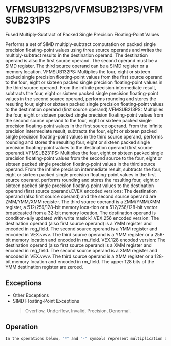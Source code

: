 # VFMSUB132PS/VFMSUB213PS/VFMSUB231PS

Fused Multiply-Subtract of Packed Single Precision Floating-Point Values

Performs a set of SIMD multiply-subtract computation on packed single precision floating-point values using three source operands and writes the multiply-subtract results in the destination operand.
The destination operand is also the first source operand.
The second operand must be a SIMD register.
The third source operand can be a SIMD register or a memory location.
VFMSUB132PS: Multiplies the four, eight or sixteen packed single precision floating-point values from the first source operand to the four, eight or sixteen packed single precision floating-point values in the third source operand.
From the infinite precision intermediate result, subtracts the four, eight or sixteen packed single precision floating-point values in the second source operand, performs rounding and stores the resulting four, eight or sixteen packed single precision floating-point values to the destination operand (first source operand).VFMSUB213PS: Multiplies the four, eight or sixteen packed single precision floating-point values from the second source operand to the four, eight or sixteen packed single precision floating-point values in the first source operand.
From the infinite precision intermediate result, subtracts the four, eight or sixteen packed single precision floating-point values in the third source operand, performs rounding and stores the resulting four, eight or sixteen packed single precision floating-point values to the destination operand (first source operand).VFMSUB231PS: Multiplies the four, eight or sixteen packed single precision floating-point values from the second source to the four, eight or sixteen packed single precision floating-point values in the third source operand.
From the infinite precision intermediate result, subtracts the four, eight or sixteen packed single precision floating-point values in the first source operand, performs rounding and stores the resulting four, eight or sixteen packed single precision floating-point values to the destination operand (first source operand).EVEX encoded versions: The destination operand (also first source operand) and the second source operand are ZMM/YMM/XMM register.
The third source operand is a ZMM/YMM/XMM register, a 512/256/128-bit memory loca-tion or a 512/256/128-bit vector broadcasted from a 32-bit memory location.
The destination operand is condition-ally updated with write mask k1.VEX.256 encoded version: The destination operand (also first source operand) is a YMM register and encoded in reg_field.
The second source operand is a YMM register and encoded in VEX.vvvv.
The third source operand is a YMM register or a 256-bit memory location and encoded in rm_field.
VEX.128 encoded version: The destination operand (also first source operand) is a XMM register and encoded in reg_field.
The second source operand is a XMM register and encoded in VEX.vvvv.
The third source operand is a XMM register or a 128-bit memory location and encoded in rm_field.
The upper 128 bits of the YMM destination register are zeroed.

## Exceptions

- Other Exceptions
- SIMD Floating-Point Exceptions
  > Overflow, Underflow, Invalid, Precision, Denormal.

## Operation

```C
In the operations below, "*" and "-" symbols represent multiplication and subtraction with infinite precision inputs and outputs (no rounding).VFMSUB132PS DEST, SRC2, SRC3 (VEX encoded version)IF (VEX.128) THEN MAXNUM := 2ELSEIF (VEX.256)MAXNUM := 4FIFor i = 0 to MAXNUM-1 {n := 32*i;DEST[n+31:n] := RoundFPControl_MXCSR(DEST[n+31:n]*SRC3[n+31:n] - SRC2[n+31:n])}ELSEIF (VEX.256)DEST[MAXVL-1:256] := 0FIVFMSUB213PS DEST, SRC2, SRC3 (VEX encoded version)IF (VEX.128) THEN MAXNUM := 2ELSEIF (VEX.256)MAXNUM := 4FIFor i = 0 to MAXNUM-1 {n := 32*i;DEST[n+31:n] := RoundFPControl_MXCSR(SRC2[n+31:n]*DEST[n+31:n] - SRC3[n+31:n])}IF (VEX.128) THENDEST[MAXVL-1:128] := 0ELSEIF (VEX.256)DEST[MAXVL-1:256] := 0FIVFMSUB231PS DEST, SRC2, SRC3 (VEX encoded version)IF (VEX.128) THEN MAXNUM := 2ELSEIF (VEX.256)MAXNUM := 4FIFor i = 0 to MAXNUM-1 {n := 32*i;DEST[n+31:n] := RoundFPControl_MXCSR(SRC2[n+31:n]*SRC3[n+31:n] - DEST[n+31:n])}IF (VEX.128) THENDEST[MAXVL-1:128] := 0ELSEIF (VEX.256)DEST[MAXVL-1:256] := 0FIVFMSUB132PS DEST, SRC2, SRC3 (EVEX encoded version, when src3 operand is a register)(KL, VL) = (4, 128), (8, 256), (16, 512)IF (VL = 512) AND (EVEX.b = 1)THENSET_ROUNDING_MODE_FOR_THIS_INSTRUCTION(EVEX.RC);ELSE SET_ROUNDING_MODE_FOR_THIS_INSTRUCTION(MXCSR.RC);FI;FOR j := 0 TO KL-1i := j * 32IF k1[j] OR *no writemask*THEN DEST[i+31:i] := RoundFPControl(DEST[i+31:i]*SRC3[i+31:i] - SRC2[i+31:i])ELSE IF *merging-masking*; merging-maskingTHEN *DEST[i+31:i] remains unchanged*FIFI;ENDFORDEST[MAXVL-1:VL] := 0VFMSUB132PS DEST, SRC2, SRC3 (EVEX encoded version, when src3 operand is a memory source)(KL, VL) = (4, 128), (8, 256), (16, 512)FOR j := 0 TO KL-1i := j * 32IF k1[j] OR *no writemask*THEN IF (EVEX.b = 1) THENDEST[i+31:i] := RoundFPControl_MXCSR(DEST[i+31:i]*SRC3[31:0] - SRC2[i+31:i])ELSE DEST[i+31:i] := RoundFPControl_MXCSR(DEST[i+31:i]*SRC3[i+31:i] - SRC2[i+31:i])FI;ELSE IF *merging-masking*; merging-maskingTHEN *DEST[i+31:i] remains unchanged*ELSE ; zeroing-maskingDEST[i+31:i] := 0FIFI;ENDFORDEST[MAXVL-1:VL] := 0VFMSUB213PS DEST, SRC2, SRC3 (EVEX encoded version, when src3 operand is a register)(KL, VL) = (4, 128), (8, 256), (16, 512)IF (VL = 512) AND (EVEX.b = 1)THENSET_ROUNDING_MODE_FOR_THIS_INSTRUCTION(EVEX.RC);ELSE SET_ROUNDING_MODE_FOR_THIS_INSTRUCTION(MXCSR.RC);FI;FOR j := 0 TO KL-1i := j * 32IF k1[j] OR *no writemask*THEN DEST[i+31:i] := RoundFPControl_MXCSR(SRC2[i+31:i]*DEST[i+31:i] - SRC3[i+31:i])ELSE IF *merging-masking*; merging-maskingTHEN *DEST[i+31:i] remains unchanged*ELSE ; zeroing-maskingDEST[i+31:i] := 0FIFI;VFMSUB213PS DEST, SRC2, SRC3 (EVEX encoded version, when src3 operand is a memory source)(KL, VL) = (4, 128), (8, 256), (16, 512)FOR j := 0 TO KL-1i := j * 32IF k1[j] OR *no writemask*THEN IF (EVEX.b = 1) THENDEST[i+31:i] := RoundFPControl_MXCSR(SRC2[i+31:i]*DEST[i+31:i] - SRC3[31:0])ELSE DEST[i+31:i] := RoundFPControl_MXCSR(SRC2[i+31:i]*DEST[i+31:i] - SRC3[i+31:i])FI;ELSE IF *merging-masking*; merging-maskingTHEN *DEST[i+31:i] remains unchanged*ELSE ; zeroing-maskingDEST[i+31:i] := 0FIFI;ENDFORDEST[MAXVL-1:VL] := 0VFMSUB231PS DEST, SRC2, SRC3 (EVEX encoded version, when src3 operand is a register)(KL, VL) = (4, 128), (8, 256), (16, 512)IF (VL = 512) AND (EVEX.b = 1)THENSET_ROUNDING_MODE_FOR_THIS_INSTRUCTION(EVEX.RC);ELSE SET_ROUNDING_MODE_FOR_THIS_INSTRUCTION(MXCSR.RC);FI;FOR j := 0 TO KL-1i := j * 32IF k1[j] OR *no writemask*THEN DEST[i+31:i] := RoundFPControl_MXCSR(SRC2[i+31:i]*SRC3[i+31:i] - DEST[i+31:i])ELSE IF *merging-masking*; merging-maskingTHEN *DEST[i+31:i] remains unchanged*ELSE ; zeroing-maskingDEST[i+31:i] := 0FIFI;ENDFORDEST[MAXVL-1:VL] := 0VFMSUB231PS DEST, SRC2, SRC3 (EVEX encoded version, when src3 operand is a memory source)(KL, VL) = (4, 128), (8, 256), (16, 512)FOR j := 0 TO KL-1THEN IF (EVEX.b = 1) THENDEST[i+31:i] := RoundFPControl_MXCSR(SRC2[i+31:i]*SRC3[31:0] - DEST[i+31:i])ELSE DEST[i+31:i] := RoundFPControl_MXCSR(SRC2[i+31:i]*SRC3[i+31:i] - DEST[i+31:i])FI;ELSE IF *merging-masking*; merging-maskingTHEN *DEST[i+31:i] remains unchanged*ELSE ; zeroing-maskingDEST[i+31:i] := 0FIFI;ENDFORDEST[MAXVL-1:VL] := 0Intel C/C++ Compiler Intrinsic EquivalentVFMSUBxxxPS __m512 _mm512_fmsub_ps(__m512 a, __m512 b, __m512 c);VFMSUBxxxPS __m512 _mm512_fmsub_round_ps(__m512 a, __m512 b, __m512 c, int r);VFMSUBxxxPS __m512 _mm512_mask_fmsub_ps(__m512 a, __mmask16 k, __m512 b, __m512 c);VFMSUBxxxPS __m512 _mm512_maskz_fmsub_ps(__mmask16 k, __m512 a, __m512 b, __m512 c);VFMSUBxxxPS __m512 _mm512_mask3_fmsub_ps(__m512 a, __m512 b, __m512 c, __mmask16 k);VFMSUBxxxPS __m512 _mm512_mask_fmsub_round_ps(__m512 a, __mmask16 k, __m512 b, __m512 c, int r);VFMSUBxxxPS __m512 _mm512_maskz_fmsub_round_ps(__mmask16 k, __m512 a, __m512 b, __m512 c, int r);VFMSUBxxxPS __m512 _mm512_mask3_fmsub_round_ps(__m512 a, __m512 b, __m512 c, __mmask16 k, int r);VFMSUBxxxPS __m256 _mm256_mask_fmsub_ps(__m256 a, __mmask8 k, __m256 b, __m256 c);VFMSUBxxxPS __m256 _mm256_maskz_fmsub_ps(__mmask8 k, __m256 a, __m256 b, __m256 c);VFMSUBxxxPS __m256 _mm256_mask3_fmsub_ps(__m256 a, __m256 b, __m256 c, __mmask8 k);VFMSUBxxxPS __m128 _mm_mask_fmsub_ps(__m128 a, __mmask8 k, __m128 b, __m128 c);VFMSUBxxxPS __m128 _mm_maskz_fmsub_ps(__mmask8 k, __m128 a, __m128 b, __m128 c);VFMSUBxxxPS __m128 _mm_mask3_fmsub_ps(__m128 a, __m128 b, __m128 c, __mmask8 k);VFMSUBxxxPS __m128 _mm_fmsub_ps (__m128 a, __m128 b, __m128 c);VFMSUBxxxPS __m256 _mm256_fmsub_ps (__m256 a, __m256 b, __m256 c);
```

